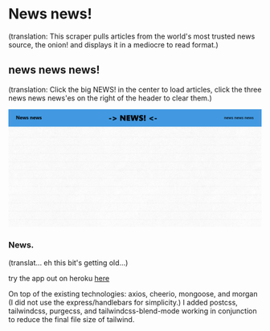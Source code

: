 # News news! 
(translation: This scraper pulls articles from the world's most trusted news source, the onion! and displays it in a mediocre to read format.)
## news news news!
(translation: Click the big NEWS! in the center to load articles, click the three news news news'es on the right of the header to clear them.)

![main page](public/readme1.png)

### News.
(translat... eh this bit's getting old...)

try the app out on heroku [here](https://stormy-coast-81838.herokuapp.com/)

On top of the existing technologies: axios, cheerio, mongoose, and morgan (I did not use the express/handlebars for simplicity.) I added postcss, tailwindcss, purgecss, and tailwindcss-blend-mode working in conjunction to reduce the final file size of tailwind.
